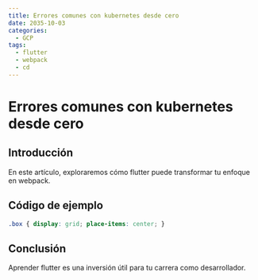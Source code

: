 ```yaml
---
title: Errores comunes con kubernetes desde cero
date: 2035-10-03
categories:
  - GCP
tags:
  - flutter
  - webpack
  - cd
---
```


# Errores comunes con kubernetes desde cero

## Introducción

En este artículo, exploraremos cómo flutter puede transformar tu enfoque en webpack.

## Código de ejemplo

```css
.box { display: grid; place-items: center; }
```

## Conclusión

Aprender flutter es una inversión útil para tu carrera como desarrollador.